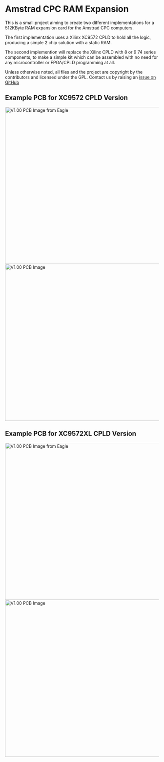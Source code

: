 # Amstrad CPC RAM Expansion

This is a small project aiming to create two different implementations for a 512KByte RAM expansion card for the Amstrad CPC computers.

The first implementation uses a Xilinx XC9572 CPLD to hold all the logic, producing a simple 2 chip solution with a static RAM.

The second implemention will replace the Xilinx CPLD with 8 or 9 74 series components, to make a simple kit which can be assembled with no need for any microcontroller or FPGA/CPLD programming at all. 

Unless otherwise noted, all files and the project are copyright by the contributors and licensed under the GPL. Contact us by raising an [issue on GitHub](https://github.com/revaldinho/cpc_ram_expansion/issues)


## Example PCB for XC9572 CPLD Version

<img src="https://github.com/revaldinho/cpc_ram_expansion/blob/master/img/CPC_512K_RAM_Eagle_top_v1.00.png" alt="V1.00 PCB Image from Eagle" width="512">


<img src="https://github.com/revaldinho/cpc_ram_expansion/blob/master/img/CPC_512K_RAM_top_v1.00.png" alt="V1.00 PCB Image" width="512">

## Example PCB for XC9572XL CPLD Version

<img src="https://github.com/revaldinho/cpc_ram_expansion/blob/master/img/CPC_512K_RAM_XL_Eagle_top_v1.00.png" alt="V1.00 PCB Image from Eagle" width="512">


<img src="https://github.com/revaldinho/cpc_ram_expansion/blob/master/img/CPC_512K_RAM_XL_top_v1.00.png" alt="V1.00 PCB Image" width="512">
